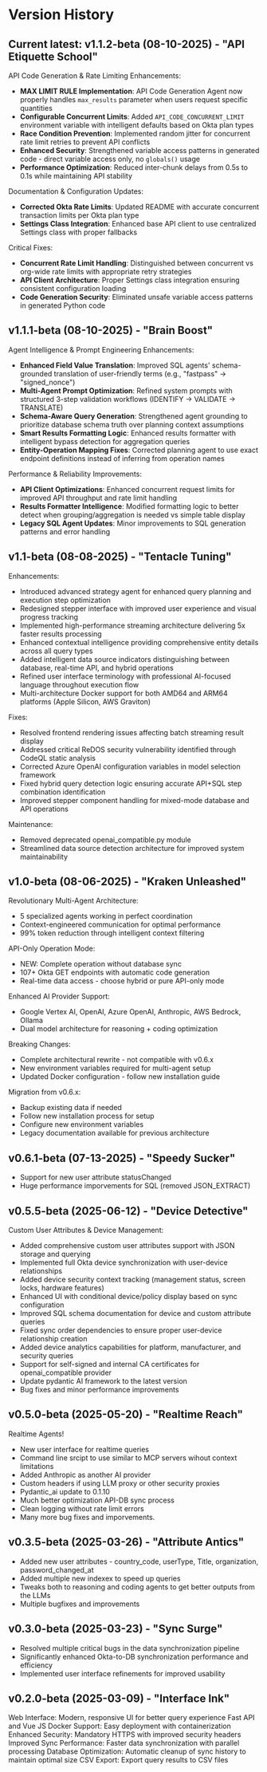 # Version History



## Current latest: v1.1.2-beta (08-10-2025) - "API Etiquette School"

API Code Generation & Rate Limiting Enhancements:
- **MAX LIMIT RULE Implementation**: API Code Generation Agent now properly handles `max_results` parameter when users request specific quantities
- **Configurable Concurrent Limits**: Added `API_CODE_CONCURRENT_LIMIT` environment variable with intelligent defaults based on Okta plan types
- **Race Condition Prevention**: Implemented random jitter for concurrent rate limit retries to prevent API conflicts
- **Enhanced Security**: Strengthened variable access patterns in generated code - direct variable access only, no `globals()` usage
- **Performance Optimization**: Reduced inter-chunk delays from 0.5s to 0.1s while maintaining API stability

Documentation & Configuration Updates:
- **Corrected Okta Rate Limits**: Updated README with accurate concurrent transaction limits per Okta plan type
- **Settings Class Integration**: Enhanced base API client to use centralized Settings class with proper fallbacks


Critical Fixes:
- **Concurrent Rate Limit Handling**: Distinguished between concurrent vs org-wide rate limits with appropriate retry strategies
- **API Client Architecture**: Proper Settings class integration ensuring consistent configuration loading
- **Code Generation Security**: Eliminated unsafe variable access patterns in generated Python code

## v1.1.1-beta (08-10-2025) - "Brain Boost"

Agent Intelligence & Prompt Engineering Enhancements:
- **Enhanced Field Value Translation**: Improved SQL agents' schema-grounded translation of user-friendly terms (e.g., "fastpass" → "signed_nonce") 
- **Multi-Agent Prompt Optimization**: Refined system prompts with structured 3-step validation workflows (IDENTIFY → VALIDATE → TRANSLATE)
- **Schema-Aware Query Generation**: Strengthened agent grounding to prioritize database schema truth over planning context assumptions
- **Smart Results Formatting Logic**: Enhanced results formatter with intelligent bypass detection for aggregation queries
- **Entity-Operation Mapping Fixes**: Corrected planning agent to use exact endpoint definitions instead of inferring from operation names

Performance & Reliability Improvements:
- **API Client Optimizations**: Enhanced concurrent request limits for improved API throughput and rate limit handling
- **Results Formatter Intelligence**: Modified formatting logic to better detect when grouping/aggregation is needed vs simple table display
- **Legacy SQL Agent Updates**: Minor improvements to SQL generation patterns and error handling

## v1.1-beta (08-08-2025) - "Tentacle Tuning"

Enhancements:
- Introduced advanced strategy agent for enhanced query planning and execution step optimization
- Redesigned stepper interface with improved user experience and visual progress tracking
- Implemented high-performance streaming architecture delivering 5x faster results processing
- Enhanced contextual intelligence providing comprehensive entity details across all query types
- Added intelligent data source indicators distinguishing between database, real-time API, and hybrid operations
- Refined user interface terminology with professional AI-focused language throughout execution flow
- Multi-architecture Docker support for both AMD64 and ARM64 platforms (Apple Silicon, AWS Graviton)

Fixes:
- Resolved frontend rendering issues affecting batch streaming result display
- Addressed critical ReDOS security vulnerability identified through CodeQL static analysis
- Corrected Azure OpenAI configuration variables in model selection framework
- Fixed hybrid query detection logic ensuring accurate API+SQL step combination identification
- Improved stepper component handling for mixed-mode database and API operations

Maintenance:
- Removed deprecated openai_compatible.py module
- Streamlined data source detection architecture for improved system maintainability

## v1.0-beta (08-06-2025) - "Kraken Unleashed"

Revolutionary Multi-Agent Architecture:
- 5 specialized agents working in perfect coordination
- Context-engineered communication for optimal performance
- 99% token reduction through intelligent context filtering

API-Only Operation Mode:
- NEW: Complete operation without database sync
- 107+ Okta GET endpoints with automatic code generation
- Real-time data access - choose hybrid or pure API-only mode

Enhanced AI Provider Support:
- Google Vertex AI, OpenAI, Azure OpenAI, Anthropic, AWS Bedrock, Ollama
- Dual model architecture for reasoning + coding optimization

Breaking Changes:
- Complete architectural rewrite - not compatible with v0.6.x
- New environment variables required for multi-agent setup
- Updated Docker configuration - follow new installation guide

Migration from v0.6.x:
- Backup existing data if needed
- Follow new installation process for setup
- Configure new environment variables
- Legacy documentation available for previous architecture

## v0.6.1-beta (07-13-2025) - "Speedy Sucker"

- Support for new user attribute statusChanged
- Huge performance imporvements for SQL (removed JSON_EXTRACT)

## v0.5.5-beta (2025-06-12) - "Device Detective"
Custom User Attributes & Device Management:
- Added comprehensive custom user attributes support with JSON storage and querying
- Implemented full Okta device synchronization with user-device relationships
- Added device security context tracking (management status, screen locks, hardware features)
- Enhanced UI with conditional device/policy display based on sync configuration
- Improved SQL schema documentation for device and custom attribute queries
- Fixed sync order dependencies to ensure proper user-device relationship creation
- Added device analytics capabilities for platform, manufacturer, and security queries
- Support for self-signed and internal CA certificates for openai_compatible provider
- Update pydantic AI framework to the latest version
- Bug fixes and minor performance improvements

## v0.5.0-beta (2025-05-20) - "Realtime Reach"
Realtime Agents!
- New user interface for realtime queries
- Command line srcipt to use similar to MCP servers wihout context limitations
- Added Anthropic as another AI provider
- Custom headers if using LLM proxy or other security proxies
- Pydantic_ai update to 0.1.10
- Much better optimization API-DB sync process
- Clean logging without rate limit errors
- Many more bug fixes and imporvements.


## v0.3.5-beta (2025-03-26) - "Attribute Antics"
- Added new user attributes -  country_code, userType, Title, organization, password_changed_at
- Added multiple new indexex to speed up queries
- Tweaks both to reasoning and coding agents to get better outputs from the LLMs
- Multiple bugfixes and improvements

## v0.3.0-beta (2025-03-23) - "Sync Surge"
- Resolved multiple critical bugs in the data synchronization pipeline
- Significantly enhanced Okta-to-DB synchronization performance and efficiency
- Implemented user interface refinements for improved usability

## v0.2.0-beta (2025-03-09) - "Interface Ink"
Web Interface: Modern, responsive UI for better query experience
Fast API and Vue JS
Docker Support: Easy deployment with containerization
Enhanced Security: Mandatory HTTPS with improved security headers
Improved Sync Performance: Faster data synchronization with parallel processing
Database Optimization: Automatic cleanup of sync history to maintain optimal size
CSV Export: Export query results to CSV files